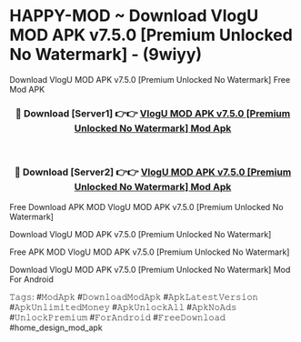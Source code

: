# HAPPY-MOD ~ Download VlogU MOD APK v7.5.0 [Premium Unlocked No Watermark] - (9wiyy)
Download VlogU MOD APK v7.5.0 [Premium Unlocked No Watermark] Free Mod APK

<div align="center">
<h3>🔴 Download [Server1] 👉👉 <a href="https://apk-comot.site?title=VlogU_MOD_APK_v7.5.0_[Premium_Unlocked_No_Watermark]">VlogU MOD APK v7.5.0 [Premium Unlocked No Watermark] Mod Apk</a></h3><br>

<h3>🔴 Download [Server2] 👉👉 <a href="https://apk-comot.site?title=VlogU_MOD_APK_v7.5.0_[Premium_Unlocked_No_Watermark]">VlogU MOD APK v7.5.0 [Premium Unlocked No Watermark] Mod Apk</a></h3>
</div>


Free Download APK MOD VlogU MOD APK v7.5.0 [Premium Unlocked No Watermark]

Download VlogU MOD APK v7.5.0 [Premium Unlocked No Watermark] 

Free APK MOD VlogU MOD APK v7.5.0 [Premium Unlocked No Watermark] 

Download VlogU MOD APK v7.5.0 [Premium Unlocked No Watermark] Mod For Android

𝚃𝚊𝚐𝚜: #𝙼𝚘𝚍𝙰𝚙𝚔 #𝙳𝚘𝚠𝚗𝚕𝚘𝚊𝚍𝙼𝚘𝚍𝙰𝚙𝚔 #𝙰𝚙𝚔𝙻𝚊𝚝𝚎𝚜𝚝𝚅𝚎𝚛𝚜𝚒𝚘𝚗 #𝙰𝚙𝚔𝚄𝚗𝚕𝚒𝚖𝚒𝚝𝚎𝚍𝙼𝚘𝚗𝚎𝚢 #𝙰𝚙𝚔𝚄𝚗𝚕𝚘𝚌𝚔𝙰𝚕𝚕 #𝙰𝚙𝚔𝙽𝚘𝙰𝚍𝚜 #𝚄𝚗𝚕𝚘𝚌𝚔𝙿𝚛𝚎𝚖𝚒𝚞𝚖 #𝙵𝚘𝚛𝙰𝚗𝚍𝚛𝚘𝚒𝚍 #𝙵𝚛𝚎𝚎𝙳𝚘𝚠𝚗𝚕𝚘𝚊𝚍 #home_design_mod_apk